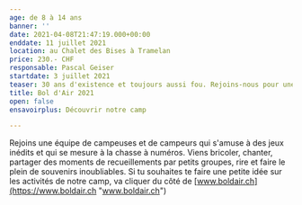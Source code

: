 ```yaml
---
age: de 8 à 14 ans
banner: ''
date: 2021-04-08T21:47:19.000+00:00
enddate: 11 juillet 2021
location: au Chalet des Bises à Tramelan
price: 230.- CHF
responsable: Pascal Geiser
startdate: 3 juillet 2021
teaser: 30 ans d'existence et toujours aussi fou. Rejoins-nous pour une semaine de folie.
title: Bol d'Air 2021
open: false
ensavoirplus: Découvrir notre camp

---
```

Rejoins une équipe de campeuses et de campeurs qui s'amuse à des jeux inédits et qui se mesure à la chasse à numéros. Viens bricoler, chanter, partager des moments de recueillements par petits groupes, rire et faire le plein de souvenirs inoubliables. Si tu souhaites te faire une petite idée sur les activités de notre camp, va cliquer du côté de [www.boldair.ch](https://www.boldair.ch "www.boldair.ch")